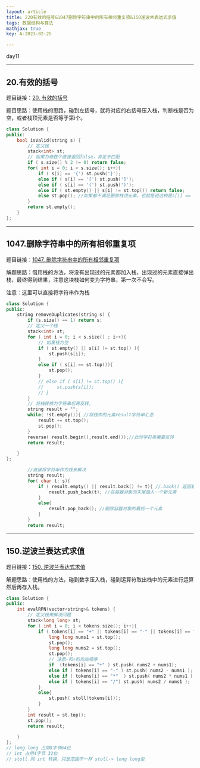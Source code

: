 ```yaml
---
layout: article
title: 220有效的括号&1047删除字符串中的所有相邻重复项&150逆波兰表达式求值
tags: 数据结构与算法
mathjax: true
key: A-2023-02-25

---
```


day11

<!--more-->

***

## 20.有效的括号

题目链接：[20. 有效的括号](https://leetcode.cn/problems/valid-parentheses/)

题目思路：使用栈的思路，碰到左括号，就将对应的右括号压入栈，判断栈是否为空，或者栈顶元素是否等于第i个。

```c++
class Solution {
public:
    bool isValid(string s) {
        // 定义栈
        stack<int> st;
        // 如果为奇数个直接返回false，肯定不匹配
        if ( s.size() % 2 != 0) return false;
        for( int i = 0; i < s.size(); i++){
            if ( s[i] == '{') st.push('}');
            else if ( s[i] == '[') st.push(']');
            else if ( s[i] == '(') st.push(')');
            else if ( st.empty() || s[i] != st.top()) return false;
            else st.pop(); //如果都不满足删除栈顶元素，也就是说这种是s[i] == st.top()的情况，移除栈顶元素
        }
        return st.empty();
    }
};
```

***

## 1047.删除字符串中的所有相邻重复项

题目链接：[1047. 删除字符串中的所有相邻重复项](https://leetcode.cn/problems/remove-all-adjacent-duplicates-in-string/)

解题思路：借用栈的方法，将没有出现过的元素都加入栈，出现过的元素直接弹出栈，最终得到结果，注意这块栈如何变为字符串，第一次不会写。

注意：这里可以直接将字符串作为栈

```c++
class Solution {
public:
    string removeDuplicates(string s) {
        if (s.size() == 1) return s;
        // 定义一个栈
        stack<int> st;
        for ( int i = 0; i < s.size() ; i++){
            // 如果栈为空
            if ( st.empty() || s[i] != st.top() ){
                st.push(s[i]);
            }
            else if ( s[i] == st.top()){
                st.pop();
            }
            // else if ( s[i] != st.top() ){
            //     st.push(s[i]);
            // }
        }
        // 将栈转换为字符串后再反转。
        string result = "";
        while( !st.empty()){ //将栈中的元素result字符串汇总
            result += st.top();
            st.pop();
        }
        reverse( result.begin(),result.end());//此时字符串需要反转
        return result;

    }
};

		//直接将字符串作为栈来解决
        string result;
        for( char t: s){
            if ( result.empty() || result.back() != t){ //.back() 返回最后一个元素
                result.push_back(t); //在容器对象的末尾插入一个新元素
            }
            else{
                result.pop_back(); //删除容器对象的最后一个元素
            }
        }
        return result;

```

***

## 150.逆波兰表达式求值

题目链接：[150. 逆波兰表达式求值](https://leetcode.cn/problems/evaluate-reverse-polish-notation/)

解题思路：使用栈的方法，碰到数字压入栈，碰到运算符取出栈中的元素进行运算然后再存入栈。

```c++
class Solution {
public:
    int evalRPN(vector<string>& tokens) {
        // 定义栈来解决问题
        stack<long long> st;
        for ( int i = 0; i < tokens.size(); i++){
            if ( tokens[i] == "+" || tokens[i] == "-" || tokens[i] == "*" || tokens[i] == "/"){
                long long nums1 = st.top();
                st.pop();
                long long nums2 = st.top();
                st.pop();
                // 注意-和÷的先后顺序
                if  (tokens[i] == "+" ) st.push( nums2 + nums1);
                else if ( tokens[i] == "-" ) st.push( nums2 - nums1 );
                else if ( tokens[i] == "*"  ) st.push( nums2 * nums1 );
                else if ( tokens[i] == "/") st.push( nums2 / nums1 );
            }
            else{
                st.push( stoll(tokens[i]));
            }
        }
        int result = st.top();
        st.pop();
        return result;

    }
};
// long long 占用8字节64位
// int 占用4字节 32位
// stoll 同 int 转换，只是范围不一样 stoll-> long long型
```

